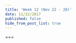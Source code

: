 ```yaml
---
title: 'Week 12 (Nov 22 - 28)'
date: 11/22/2017
published: false
hide_from_post_list: true
---
```


<!--- Your module summary content goes below here -->

<!--- Your module summary content goes above here -->

===

<!--- Your weekly materials content goes below here -->
